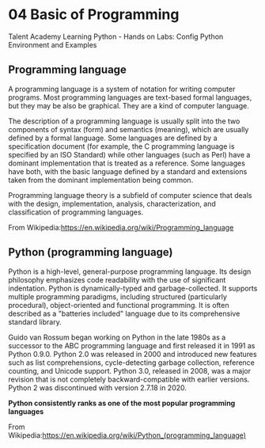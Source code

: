 # 04 Basic of Programming
Talent Academy Learning Python - Hands on Labs: Config Python Environment and Examples

## Programming language 

A programming language is a system of notation for writing computer programs. Most programming 
languages are text-based formal languages, but they may be also be graphical. They are a kind 
of computer language.

The description of a programming language is usually split into the two components of syntax (form) 
and semantics (meaning), which are usually defined by a formal language. Some languages are defined 
by a specification document (for example, the C programming language is specified by an ISO Standard) 
while other languages (such as Perl) have a dominant implementation that is treated as a reference. 
Some languages have both, with the basic language defined by a standard and extensions taken from the 
dominant implementation being common.

Programming language theory is a subfield of computer science that deals with the design, implementation, 
analysis, characterization, and classification of programming languages.

From Wikipedia:https://en.wikipedia.org/wiki/Programming_language

## Python (programming language)

Python is a high-level, general-purpose programming language. Its design philosophy emphasizes code 
readability with the use of significant indentation. Python is dynamically-typed and garbage-collected. 
It supports multiple programming paradigms, including structured (particularly procedural), object-oriented 
and functional programming. It is often described as a "batteries included" language due to its comprehensive 
standard library.

Guido van Rossum began working on Python in the late 1980s as a successor to the ABC programming language and 
first released it in 1991 as Python 0.9.0. Python 2.0 was released in 2000 and introduced new features such as 
list comprehensions, cycle-detecting garbage collection, reference counting, and Unicode support. Python 3.0, 
released in 2008, was a major revision that is not completely backward-compatible with earlier versions. 
Python 2 was discontinued with version 2.7.18 in 2020.

**Python consistently ranks as one of the most popular programming languages**

From Wikipedia:https://en.wikipedia.org/wiki/Python_(programming_language)
